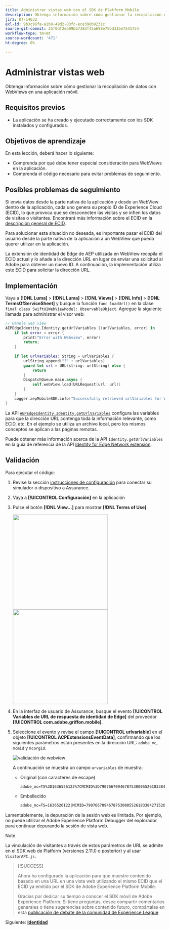 ```yaml
---
title: Administrar vistas web con el SDK de Platform Mobile
description: Obtenga información sobre cómo gestionar la recopilación de datos con WebViews en una aplicación móvil.
jira: KT-14632
exl-id: 9b3c96fa-a1b8-49d2-83fc-ece390b9231c
source-git-commit: 25f0df2ea09bb7383f45a698e75bd31be7541754
workflow-type: tm+mt
source-wordcount: '471'
ht-degree: 0%

---
```


# Administrar vistas web

Obtenga información sobre cómo gestionar la recopilación de datos con WebViews en una aplicación móvil.

## Requisitos previos

* La aplicación se ha creado y ejecutado correctamente con los SDK instalados y configurados.

## Objetivos de aprendizaje

En esta lección, deberá hacer lo siguiente:

* Comprenda por qué debe tener especial consideración para WebViews en la aplicación.
* Comprenda el código necesario para evitar problemas de seguimiento.

## Posibles problemas de seguimiento

Si envía datos desde la parte nativa de la aplicación y desde un WebView dentro de la aplicación, cada uno genera su propio ID de Experience Cloud (ECID), lo que provoca que se desconecten las visitas y se inflen los datos de visitas o visitantes. Encontrará más información sobre el ECID en la [descripción general de ECID](https://experienceleague.adobe.com/docs/experience-platform/identity/ecid.html?lang=en).

Para solucionar esta situación no deseada, es importante pasar el ECID del usuario desde la parte nativa de la aplicación a un WebView que pueda querer utilizar en la aplicación.

La extensión de identidad de Edge de AEP utilizada en WebView recopila el ECID actual y lo añade a la dirección URL en lugar de enviar una solicitud al Adobe para obtener un nuevo ID. A continuación, la implementación utiliza este ECID para solicitar la dirección URL.

## Implementación

Vaya a **[!DNL Luma]** > **[!DNL Luma]** > **[!DNL Views]** > **[!DNL Info]** > **[!DNL TermsOfServiceSheet]** y busque la función `func loadUrl()` en la clase `final class SwiftUIWebViewModel: ObservableObject`. Agregue la siguiente llamada para administrar el visor web:

```swift
// Handle web view
AEPEdgeIdentity.Identity.getUrlVariables {(urlVariables, error) in
    if let error = error {
        print("Error with Webview", error)
        return;
    }
    
    if let urlVariables: String = urlVariables {
        urlString.append("?" + urlVariables)
        guard let url = URL(string: urlString) else {
            return
        }
        DispatchQueue.main.async {
            self.webView.load(URLRequest(url: url))
        }
    }
    Logger.aepMobileSDK.info("Successfully retrieved urlVariables for WebView, final URL: \(urlString)")
}
```

La API [`AEPEdgeIdentity.Identity.getUrlVariables`](https://developer.adobe.com/client-sdks/documentation/identity-for-edge-network/api-reference/#geturlvariables) configura las variables para que la dirección URL contenga toda la información relevante, como ECID, etc. En el ejemplo se utiliza un archivo local, pero los mismos conceptos se aplican a las páginas remotas.

Puede obtener más información acerca de la API `Identity.getUrlVariables` en la guía de referencia de la API [Identity for Edge Network extension](https://developer.adobe.com/client-sdks/documentation/identity-for-edge-network/api-reference/#geturlvariables).

## Validación

Para ejecutar el código:

1. Revise la sección [instrucciones de configuración](assurance.md#connecting-to-a-session) para conectar su simulador o dispositivo a Assurance.
1. Vaya a **[!UICONTROL Configuración]** en la aplicación
1. Pulse el botón **[!DNL View...]** para mostrar **[!DNL Terms of Use]**.

   <img src="./assets/tou1.png" width="300" /> <img src="./assets/tou2.png" width="300" />

1. En la interfaz de usuario de Assurance, busque el evento **[!UICONTROL Variables de URL de respuesta de identidad de Edge]** del proveedor **[!UICONTROL com.adobe.griffon.mobile]**.
1. Seleccione el evento y revise el campo **[!UICONTROL urlvariable]** en el objeto **[!UICONTROL ACPExtensionsEventData]**, confirmando que los siguientes parámetros están presentes en la dirección URL: `adobe_mc`, `mcmid` y `mcorgid`.

   ![validación de webview](assets/webview-validation.png)

   A continuación se muestra un campo `urvariables` de muestra:

   * Original (con caracteres de escape)

     ```html
     adobe_mc=TS%3D1636526122%7CMCMID%3D79076670946787530005526183384271520749%7CMCORGID%3D7ABB3E6A5A7491460A495D61%40AdobeOrg
     ```

   * Embellecido

     ```html
     adobe_mc=TS=1636526122|MCMID=79076670946787530005526183384271520749|MCORGID=7ABB3E6A5A7491460A495D61@AdobeOrg
     ```

Lamentablemente, la depuración de la sesión web es limitada. Por ejemplo, no puede utilizar el Adobe Experience Platform Debugger del explorador para continuar depurando la sesión de vista web.

>[!NOTE]
>
>La vinculación de visitantes a través de estos parámetros de URL se admite en el SDK web de Platform (versiones 2.11.0 o posterior) y al usar `VisitorAPI.js`.


>[!SUCCESS]
>
>Ahora ha configurado la aplicación para que muestre contenido basado en una URL en una vista web utilizando el mismo ECID que el ECID ya emitido por el SDK de Adobe Experience Platform Mobile.
>
>Gracias por dedicar su tiempo a conocer el SDK móvil de Adobe Experience Platform. Si tiene preguntas, desea compartir comentarios generales o tiene sugerencias sobre contenido futuro, compártalas en esta [publicación de debate de la comunidad de Experience League](https://experienceleaguecommunities.adobe.com/t5/adobe-experience-platform-data/tutorial-discussion-implement-adobe-experience-cloud-in-mobile/td-p/443796)

Siguiente: **[Identidad](identity.md)**
